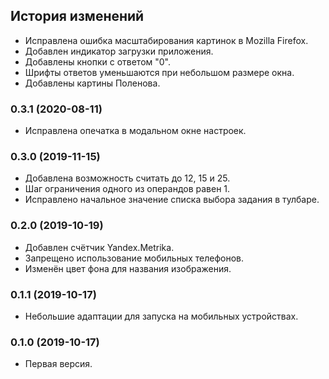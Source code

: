 ## История изменений

- Исправлена ошибка масштабирования картинок в Mozilla Firefox.
- Добавлен индикатор загрузки приложения.
- Добавлены кнопки с ответом "0".
- Шрифты ответов уменьшаются при небольшом размере окна.
- Добавлены картины Поленова.

### 0.3.1 (2020-08-11)

- Исправлена опечатка в модальном окне настроек.

### 0.3.0 (2019-11-15)

- Добавлена возможность считать до 12, 15 и 25.
- Шаг ограничения одного из операндов равен 1.
- Исправлено начальное значение списка выбора задания в тулбаре.

### 0.2.0 (2019-10-19)

- Добавлен счётчик Yandex.Metrika.
- Запрещено использование мобильных телефонов.
- Изменён цвет фона для названия изображения.

### 0.1.1 (2019-10-17)

- Небольшие адаптации для запуска на мобильных устройствах.

### 0.1.0 (2019-10-17)

- Первая версия.
